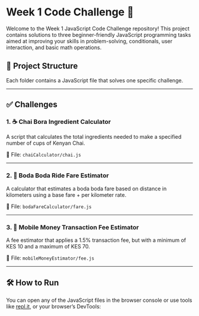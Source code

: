 # Week 1 Code Challenge 🚀

Welcome to the Week 1 JavaScript Code Challenge repository! This project contains solutions to three beginner-friendly JavaScript programming tasks aimed at improving your skills in problem-solving, conditionals, user interaction, and basic math operations.

## 📁 Project Structure


Each folder contains a JavaScript file that solves one specific challenge.

---

## ✅ Challenges

### 1. ☕ Chai Bora Ingredient Calculator

A script that calculates the total ingredients needed to make a specified number of cups of Kenyan Chai.

📄 File: `chaiCalculator/chai.js`

---

### 2. 🛵 Boda Boda Ride Fare Estimator

A calculator that estimates a boda boda fare based on distance in kilometers using a base fare + per kilometer rate.

📄 File: `bodaFareCalculator/fare.js`

---

### 3. 📱 Mobile Money Transaction Fee Estimator

A fee estimator that applies a 1.5% transaction fee, but with a minimum of KES 10 and a maximum of KES 70.

📄 File: `mobileMoneyEstimator/fee.js`

---

## 🛠️ How to Run

You can open any of the JavaScript files in the browser console or use tools like [repl.it](https://replit.com/), or your browser’s DevTools:

```bash

